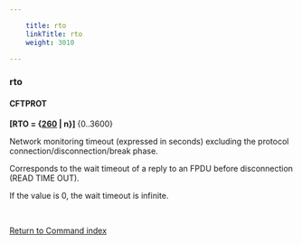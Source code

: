 ```yaml
---

    title: rto
    linkTitle: rto
    weight: 3010

---
```

<span id="rto"></span>

### rto

#### CFTPROT

******\[RTO =
{<u>260</u> | n}\]** <span style="font-weight: normal;">{0..3600}</span>****

Network monitoring timeout (expressed in seconds) excluding the protocol
connection/disconnection/break phase.

Corresponds to the wait timeout of a reply to an FPDU before disconnection
(READ TIME OUT).

If the value is 0, the wait timeout is infinite.

 

[Return to Command index](../../)

 
